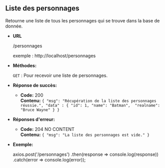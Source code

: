 **Liste des personnages**
----
  Retourne une liste de tous les personnages qui se trouve dans la base de donnée.

* **URL**

  /personnages

  exemple : http://localhost/personnages
  
* **Méthodes:**
  
  `GET` : Pour recevoir une liste de personnages.

* **Réponse de succès:**

  * **Code:** 200 <br />
    **Contenu:** `{
        "msg": "Récupération de la liste des personnages réussie.",
    	"data" : {
            "id": 1,
            "name": "Batman", 
            "realname": "Bruce Wayne"
		}
 	}`
 
* **Réponses d'erreur:**

  * **Code:** 204 NO CONTENT <br />
    **Contenu:** `{ "msg": "La liste des personnages est vide." }`
    
* **Exemple:**
 
    axios.post('/personnages')
	 	.then(response => console.log(response))
	 	.catch(error => console.log(error));
    